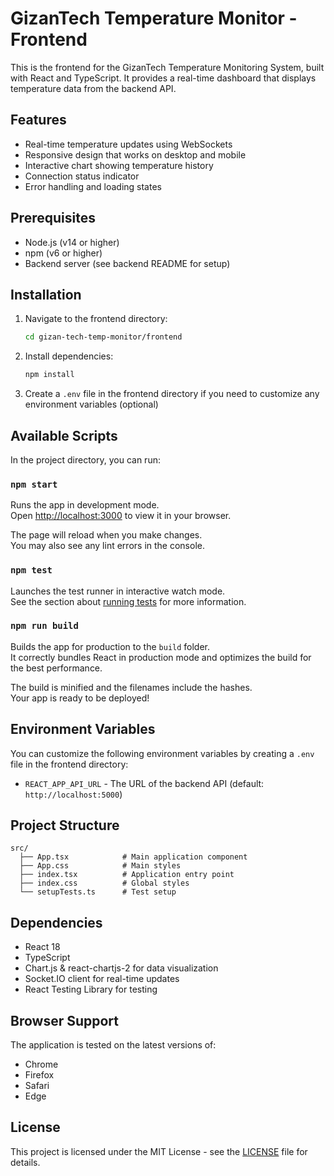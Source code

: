 # GizanTech Temperature Monitor - Frontend

This is the frontend for the GizanTech Temperature Monitoring System, built with React and TypeScript. It provides a real-time dashboard that displays temperature data from the backend API.

## Features

- Real-time temperature updates using WebSockets
- Responsive design that works on desktop and mobile
- Interactive chart showing temperature history
- Connection status indicator
- Error handling and loading states

## Prerequisites

- Node.js (v14 or higher)
- npm (v6 or higher)
- Backend server (see backend README for setup)

## Installation

1. Navigate to the frontend directory:
   ```bash
   cd gizan-tech-temp-monitor/frontend
   ```
2. Install dependencies:
   ```bash
   npm install
   ```
3. Create a `.env` file in the frontend directory if you need to customize any environment variables (optional)

## Available Scripts

In the project directory, you can run:

### `npm start`

Runs the app in development mode.\
Open [http://localhost:3000](http://localhost:3000) to view it in your browser.

The page will reload when you make changes.\
You may also see any lint errors in the console.

### `npm test`

Launches the test runner in interactive watch mode.\
See the section about [running tests](https://facebook.github.io/create-react-app/docs/running-tests) for more information.

### `npm run build`

Builds the app for production to the `build` folder.\
It correctly bundles React in production mode and optimizes the build for the best performance.

The build is minified and the filenames include the hashes.\
Your app is ready to be deployed!

## Environment Variables

You can customize the following environment variables by creating a `.env` file in the frontend directory:

- `REACT_APP_API_URL` - The URL of the backend API (default: `http://localhost:5000`)

## Project Structure

```
src/
  ├── App.tsx            # Main application component
  ├── App.css            # Main styles
  ├── index.tsx          # Application entry point
  ├── index.css          # Global styles
  └── setupTests.ts      # Test setup
```

## Dependencies

- React 18
- TypeScript
- Chart.js & react-chartjs-2 for data visualization
- Socket.IO client for real-time updates
- React Testing Library for testing

## Browser Support

The application is tested on the latest versions of:
- Chrome
- Firefox
- Safari
- Edge

## License

This project is licensed under the MIT License - see the [LICENSE](LICENSE) file for details.
